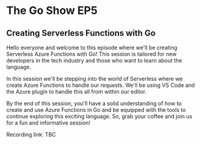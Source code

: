 # The Go Show EP5

## Creating Serverless Functions with Go

Hello everyone and welcome to this episode where we'll be creating Serverless Azure Functions with Go! This session is tailored for new developers in the tech industry and those who want to learn about the language.

In this session we'll be stepping into the world of Serverless where we create Azure Functions to handle our requests. We'll be using VS Code and the Azure plugin to handle this all from within our editor. 

By the end of this session, you'll have a solid understanding of how to create and use Azure Functions in Go and be equipped with the tools to continue exploring this exciting language. So, grab your coffee and join us for a fun and informative session! 

Recording link: TBC